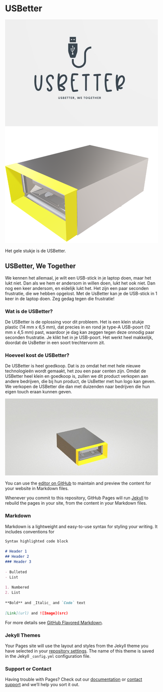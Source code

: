 # USBetter

![Image](O&Oinformaticaafbeelding3.jpg)
![Image](O&Oinformaticaafbeelding1.png)


Het gele stukje is de USBetter. 




## USBetter, We Together

We kennen het allemaal, je wilt een USB-stick in je laptop doen, maar het lukt niet. Dan als we hem er andersom in willen doen, lukt het ook niet. Dan nog een keer andersom, en eidelijk lukt het. Het zijn een paar seconden frustratie, die we hebben opgelost. Met de UsBetter kan je de USB-stick in 1 keer in de laptop doen. Zeg gedag tegen die frustratie!




### Wat is de USBetter?

De USBetter is de oplossing voor dit probleem. Het is een klein stukje plastic (14 mm x 6,5 mm),  dat precies in en rond je type-A USB-poort (12 mm x 4,5 mm) past, waardoor je dag kan zeggen tegen deze onnodig paar seconden frustratie. Je klikt het in je USB-poort. Het werkt heel makkelijk, doordat de UsBetter in een soort trechtervorm zit. 


### Hoeveel kost de USBetter? 

De USBetter is heel goedkoop. Dat is zo omdat het met hele nieuwe technologieën wordt gemaakt, het zou een paar centen zijn. Omdat de USBetter heel klein en goedkoop is, zullen we dit product verkopen aan andere bedrijven, die bij hun product, de UsBetter met hun logo kan geven. We verkopen de USBetter die dan met duizenden naar bedrijven die hun eigen touch eraan kunnen geven. 




![Image](O&Oinformaticaafbeelding2.jpg) 


You can use the [editor on GitHub](https://github.com/Meridiaan-College/UsBetter/edit/gh-pages/index.md) to maintain and preview the content for your website in Markdown files.

Whenever you commit to this repository, GitHub Pages will run [Jekyll](https://jekyllrb.com/) to rebuild the pages in your site, from the content in your Markdown files.

### Markdown

Markdown is a lightweight and easy-to-use syntax for styling your writing. It includes conventions for

```markdown
Syntax highlighted code block

# Header 1
## Header 2
### Header 3

- Bulleted
- List

1. Numbered
2. List

**Bold** and _Italic_ and `Code` text

[Link](url) and ![Image](src)
```

For more details see [GitHub Flavored Markdown](https://guides.github.com/features/mastering-markdown/).

### Jekyll Themes

Your Pages site will use the layout and styles from the Jekyll theme you have selected in your [repository settings](https://github.com/Meridiaan-College/UsBetter/settings/pages). The name of this theme is saved in the Jekyll `_config.yml` configuration file.

### Support or Contact

Having trouble with Pages? Check out our [documentation](https://docs.github.com/categories/github-pages-basics/) or [contact support](https://support.github.com/contact) and we’ll help you sort it out.
